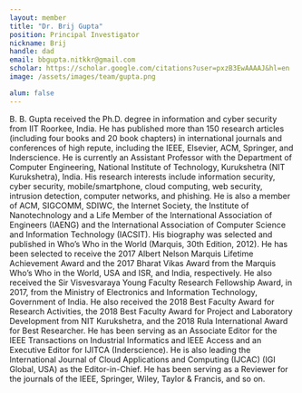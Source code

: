 ```yaml
---
layout: member
title: "Dr. Brij Gupta"
position: Principal Investigator
nickname: Brij
handle: dad
email: bbgupta.nitkkr@gmail.com
scholar: https://scholar.google.com/citations?user=pxzB3EwAAAAJ&hl=en
image: /assets/images/team/gupta.png

alum: false
---
```

B. B. Gupta received the Ph.D. degree in information and cyber security from IIT Roorkee, India. He has published more than 150 research articles (including four books and 20 book chapters) in international journals and conferences of high repute, including the IEEE, Elsevier, ACM, Springer, and Inderscience. He is currently an Assistant Professor with the Department of Computer Engineering, National Institute of Technology, Kurukshetra (NIT Kurukshetra), India. His research interests include information security, cyber security, mobile/smartphone, cloud computing, web security, intrusion detection, computer networks, and phishing. He is also a member of ACM, SIGCOMM, SDIWC, the Internet Society, the Institute of Nanotechnology and a Life Member of the International Association of Engineers (IAENG) and the International Association of Computer Science and Information Technology (IACSIT). His biography was selected and published in Who’s Who in the World (Marquis, 30th Edition, 2012). He has been selected to receive the 2017 Albert Nelson Marquis Lifetime Achievement Award and the 2017 Bharat Vikas Award from the Marquis Who’s Who in the World, USA and ISR, and India, respectively. He also received the Sir Visvesvaraya Young Faculty Research Fellowship Award, in 2017, from the Ministry of Electronics and Information Technology, Government of India. He also received the 2018 Best Faculty Award for Research Activities, the 2018 Best Faculty Award for Project and Laboratory Development from NIT Kurukshetra, and the 2018 Rula International Award for Best Researcher. He has been serving as an Associate Editor for the IEEE Transactions on Industrial Informatics and IEEE Access and an Executive Editor for IJITCA (Inderscience). He is also leading the International Journal of Cloud Applications and Computing (IJCAC) (IGI Global, USA) as the Editor-in-Chief. He has been serving as a Reviewer for the journals of the IEEE, Springer, Wiley, Taylor & Francis, and so on.
